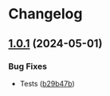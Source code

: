 # Changelog

## [1.0.1](https://github.com/DSI-HUG/ngx-components/compare/ngx-numeric-stepper-v1.0.0...ngx-numeric-stepper-1.0.1) (2024-05-01)


### Bug Fixes

* Tests ([b29b47b](https://github.com/DSI-HUG/ngx-components/commit/b29b47b0dece63b6107daa02f8cc302ebe373b50))
